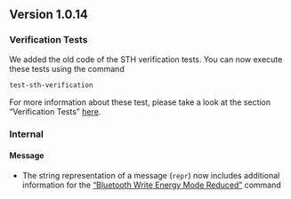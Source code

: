 ## Version 1.0.14

### Verification Tests

We added the old code of the STH verification tests. You can now execute these tests using the command

```sh
test-sth-verification
```

For more information about these test, please take a look at the section “Verification Tests” [here](../Tutorials.md).

### Internal

#### Message

- The string representation of a message (`repr`) now includes additional information for the [“Bluetooth Write Energy Mode Reduced”](https://mytoolit.github.io/Documentation/#command:get-set-state) command
